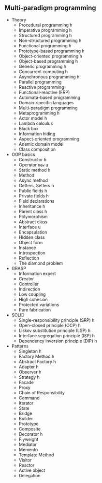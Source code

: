 ## Multi-paradigm programming

- Theory
  - Procedural programming h
  - Imperative programming h
  - Structured programming h
  - Non-structured programming h
  - Functional programming h
  - Prototype-based programming h
  - Object-oriented programming h
  - Object-based programming h
  - Generic programming h
  - Concurrent computing h
  - Asynchronous programming h
  - Parallel programming
  - Reactive programming
  - Functional-reactive (FRP)
  - Automata-based programming
  - Domain-specific languages
  - Multi-paradigm programming
  - Metaprogramming h
  - Actor model h
  - Lambda calculus
  - Black box
  - Information hiding
  - Aspect-oriented programming
  - Anemic domain model
  - Class composition
- OOP basics
  - Constructor h
  - Operator `new` u
  - Static method h
  - Method
  - Async method
  - Getters, Setters h
  - Public fields h
  - Private fields h
  - Field declarations
  - Inheritance h
  - Parent class h
  - Polymorphism
  - Abstract class
  - Interface u
  - Encapsulation
  - Hidden class
  - Object form
  - Instance 
  - Introspection
  - Reflection
  - The diamond problem
- GRASP
  - Information expert
  - Creator
  - Controller
  - Indirection
  - Low coupling
  - High cohesion
  - Protected variations
  - Pure fabrication
- SOLID
  - Single-responsibility principle (SRP) h
  - Open–closed principle (OCP) h
  - Liskov substitution principle (LSP) h
  - Interface segregation principle (ISP) h
  - Dependency inversion principle (DIP) h
- Patterns
  - Singleton h
  - Factory Method h
  - Abstract Factory h
  - Adapter h
  - Observer h
  - Strategy h
  - Facade
  - Proxy
  - Chain of Responsibility
  - Command
  - Iterator
  - State
  - Bridge
  - Builder
  - Prototype
  - Composite
  - Decorator h
  - Flyweight
  - Mediator
  - Memento
  - Template Method
  - Visitor
  - Reactor
  - Active object
  - Delegation
